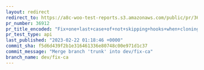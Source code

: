 ```yaml
---
layout: redirect
redirect_to: https://a8c-woo-test-reports.s3.amazonaws.com/public/pr/36912/api/index.html
pr_number: 36912
pr_title_encoded: "Fix+one+last+case+of+not+skipping+hooks+when+cloning+in+code+analyzer"
pr_test_type: api
last_published: "2023-02-22 01:18:46 +0000"
commit_sha: f5d6d439f2b1e316461336e80748c00e971d1c37
commit_message: "Merge branch 'trunk' into dev/fix-ca"
branch_name: dev/fix-ca
---
```

